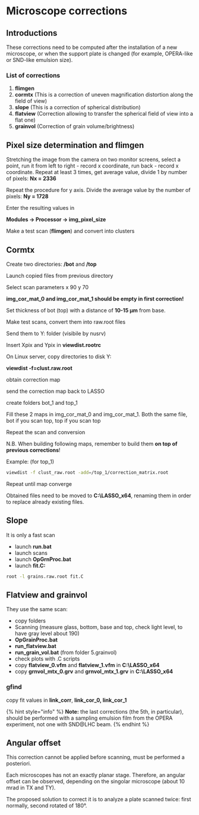 # Microscope corrections

## Introductions

These corrections need to be computed after the installation of a new microscope, or when the support plate is changed (for example, OPERA-like or SND-like emulsion size).&#x20;

### List of corrections

1. **flimgen**
2. **cormtx** (This is a correction of uneven magnification distortion along the field of view)
3. **slope** (This is a correction of spherical distribution)
4. **flatview** (Correction allowing to transfer the spherical field of view into a flat one)
5. **grainvol** (Correction of grain volume/brightness)

## Pixel size determination and flimgen

Stretching the image from the camera on two monitor screens, select a point, run it from left to right - record x coordinate, run back - record x coordinate. Repeat at least 3 times, get average value, divide 1 by number of pixels: **Nx = 2336**

Repeat the procedure for y axis. Divide the average value by the number of pixels: **Ny = 1728**&#x20;

Enter the resulting values in&#x20;

&#x20;**Modules -> Processor -> img\_pixel\_size**

Make a test scan (**flimgen**) and convert into clusters

## Cormtx

Create two directories: **/bot** and **/top**

Launch copied files from previous directory

Select scan parameters x 90 y 70

**img\_cor\_mat\_0 and img\_cor\_mat\_1 should be empty in first correction!**

Set thickness of bot (top) with a distance of **10-15 μm** from base.&#x20;

Make test scans, convert them into raw.root files

Send them to Y: folder (visibile by nusrv)

Insert Xpix and Ypix in **viewdist.rootrc**

On Linux server, copy directories to disk Y:

**viewdist -f=clust.raw.root**

obtain correction map

send the correction map back to LASSO

create folders bot\_1 and top\_1

Fill these 2 maps in img\_cor\_mat\_0 and img\_cor\_mat\_1. Both the same file, bot if you scan top, top if you scan top

Repeat the scan and conversion

N.B. When building following maps, remember to build them **on top of previous corrections**!

Example: (for top\_1)

```bash
viewdist -f clust_raw.root -add=/top_1/correction_matrix.root
```

Repeat until map converge

Obtained files need to be moved to **C:\LASSO\_x64**, renaming them in order to replace already existing files.

## Slope

It is only a fast scan

* launch **run.bat**
* launch scans
* launch **OpGrnProc.bat**
* launch **fit.C:**

```bash
root -l grains.raw.root fit.C
```

## Flatview and grainvol

They use the same scan:

* copy folders
* Scanning (measure glass, bottom, base and top, check light level, to have gray level about 190)
* **OpGrainProc.bat**
* **run\_flatview.bat**
* **run\_grain\_vol.bat** (from folder 5.grainvol)
* check plots with .C scripts
* copy **flatview\_0.vfm** and **flatview\_1.vfm** in **C:\LASSO\_x64**
* copy **grnvol\_mtx\_0.grv** and **grnvol\_mtx\_1.grv** in **C:\LASSO\_x64**

### gfind

copy fit values in **link\_corr**, **link\_cor\_0, link\_cor\_1**



{% hint style="info" %}
**Note:** the last corrections (the 5th, in particular), should be performed with a sampling emulsion film from the OPERA experiment, not one with SND@LHC beam.
{% endhint %}





## Angular offset

This correction cannot be applied before scanning, must be performed a posteriori.

Each microscopes has not an exactly planar stage. Therefore, an angular offset can be observed, depending on the singolar microscope (about 10 mrad in TX and TY).

The proposed solution to correct it is to analyze a plate scanned twice: first normally, second rotated of 180°.&#x20;
